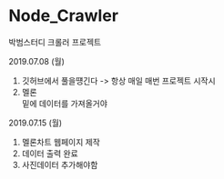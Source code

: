 # Node_Crawler
박범스터디 크롤러 프로젝트

2019.07.08 (월)
1. 깃허브에서 풀을떙긴다 -> 항상 매일 매번 프로젝트 시작시
2. 멜론 <div class="wrap_song_info"> 밑에 데이터를 가져올거야

2019.07.15 (월)
1. 멜론차트 웹페이지 제작
2. 데이터 출력 완료
3. 사진데이터 추가해야함